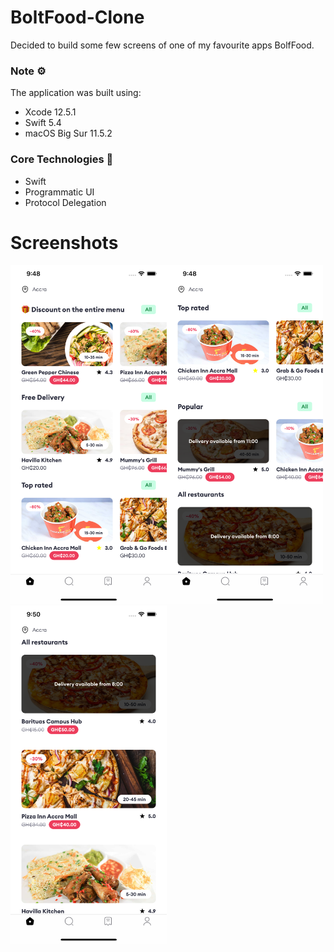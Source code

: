 # BoltFood-Clone
Decided to build some few screens of one of my favourite apps BolfFood.

### Note ⚙️
The application was built using: 
* Xcode 12.5.1
* Swift 5.4
* macOS Big Sur 11.5.2

### Core Technologies 📲
* Swift
* Programmatic UI
* Protocol Delegation


# Screenshots
<img align='left' src="BoltFood-Clone/Assets.xcassets/home-1.imageset/home.png"  width="250">
<img src="BoltFood-Clone/Assets.xcassets/toprated.imageset/toprated.png"  width="250">
<img src="BoltFood-Clone/Assets.xcassets/restaurants.imageset/restaurants.png"  width="250">


